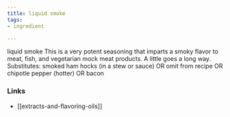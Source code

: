 ```yaml
---
title: liquid smoke
tags:
- ingredient

---
```

liquid smoke This is a very potent seasoning that imparts a smoky flavor to meat, fish, and vegetarian mock meat products. A little goes a long way. Substitutes: smoked ham hocks (in a stew or sauce) OR omit from recipe OR chipotle pepper (hotter) OR bacon

### Links

* [[extracts-and-flavoring-oils]]
